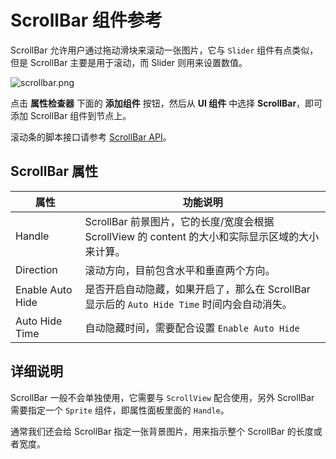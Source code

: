 # ScrollBar 组件参考

ScrollBar 允许用户通过拖动滑块来滚动一张图片，它与 `Slider` 组件有点类似，但是 ScrollBar 主要是用于滚动，而 Slider 则用来设置数值。

![scrollbar.png](./scrollbar/scrollbar.png)

点击 **属性检查器** 下面的 **添加组件** 按钮，然后从 **UI 组件** 中选择 **ScrollBar**，即可添加 ScrollBar 组件到节点上。

滚动条的脚本接口请参考 [ScrollBar API](%__APIDOC__%/zh/classes/Scrollbar.html)。

## ScrollBar 属性

| 属性 |   功能说明
| -------------- | ----------- |
| Handle           | ScrollBar 前景图片，它的长度/宽度会根据 ScrollView 的 content 的大小和实际显示区域的大小来计算。
| Direction        | 滚动方向，目前包含水平和垂直两个方向。
| Enable Auto Hide | 是否开启自动隐藏，如果开启了，那么在 ScrollBar 显示后的 `Auto Hide Time` 时间内会自动消失。
| Auto Hide Time   | 自动隐藏时间，需要配合设置 `Enable Auto Hide`

## 详细说明

ScrollBar 一般不会单独使用，它需要与 `ScrollView` 配合使用，另外 ScrollBar 需要指定一个 `Sprite` 组件，即属性面板里面的 `Handle`。

通常我们还会给 ScrollBar 指定一张背景图片，用来指示整个 ScrollBar 的长度或者宽度。
